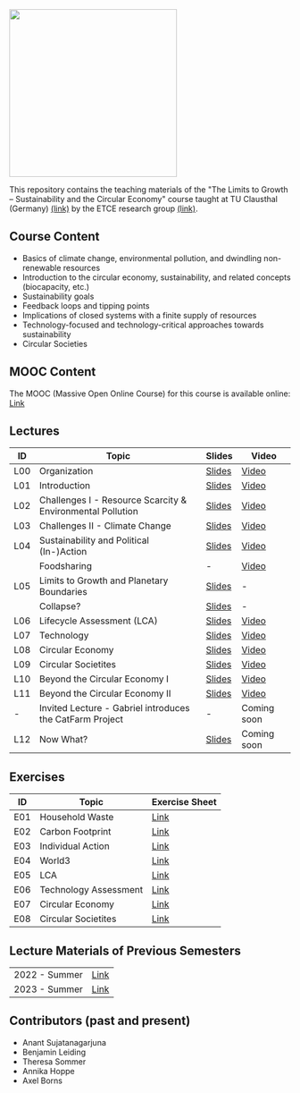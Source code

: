 <img src="https://www.presse.tu-clausthal.de/fileadmin/Presse/images/Corporate_Design/Logo/Logo_TUC_en_CMYK.jpg" width="300">

This repository contains the teaching materials of the "The Limits to Growth – Sustainability and the Circular Economy" course taught at TU Clausthal (Germany) [(link)](https://www.isse.tu-clausthal.de/en/) by the ETCE research group [(link)](https://etce-lab.com).

## Course Content

- Basics of climate change, environmental pollution, and dwindling non-renewable resources
- Introduction to the circular economy, sustainability, and related concepts (biocapacity, etc.)
- Sustainability goals
- Feedback loops and tipping points
- Implications of closed systems with a finite supply of resources
- Technology-focused and technology-critical approaches towards sustainability
- Circular Societies


## MOOC Content
The MOOC (Massive Open Online Course) for this course is available online: [Link](https://ltg.etce-lab.de/)

## Lectures

| ID    | Topic                                     | Slides                                                | Video |
|-------|-------------------------------------------|-------------------------------------------------------|-------|
| L00   | Organization                              | [Slides](LTG-L00-Organization.pdf)                    | [Video](https://ltg.etce-lab.de/#/id/64e5c250d3bd3552943b20b7) |
| L01   | Introduction           		            | [Slides](LTG-L01-Introduction.pdf)                    | [Video](https://ltg.etce-lab.de/#/id/64e5c250d3bd3552943b20b7) |
| L02   | Challenges I - Resource Scarcity & Environmental Pollution | [Slides](LTG-L02-Challenges-I.pdf)   | [Video](https://ltg.etce-lab.de/#/id/64e5c250d3bd3552943b20b5) |
| L03   | Challenges II - Climate Change            | [Slides](LTG-L03-Challenges-II.pdf)                   | [Video](https://ltg.etce-lab.de/#/id/64e5c250d3bd3552943b20b1) |
| L04   | Sustainability and Political (In-)Action  | [Slides](LTG-L04-Sustainability-and-Political-(In-)Action.pdf) | [Video](https://ltg.etce-lab.de/#/id/6527e26281a06b1e0c975001) |
|       | Foodsharing                               | -                                                     | [Video](https://ltg.etce-lab.de/#/id/6527efc781a06b1e0c98249b) |
| L05   | Limits to Growth and Planetary Boundaries | [Slides](LTG-L05a-Limits-to-Growth-and-Planetary-Boundaries.pdf) | - |
|       | Collapse?                                 | [Slides](LTG-L05b-Bonus-Collapse.pdf)                 | - |
| L06   | Lifecycle Assessment (LCA)                | [Slides](LTG-L06-Lifecycle-Assessment.pdf)            | [Video](https://ltg.etce-lab.de/#/id/653f9386c0d6cf133475356f) |
| L07   | Technology                                | [Slides](LTG-L07-Technology.pdf)                      | [Video](https://ltg.etce-lab.de/#/id/64e5c250d3bd3552943b20c7) |
| L08   | Circular Economy                          | [Slides](LTG-L08-Circular-Economy.pdf)                | [Video](https://ltg.etce-lab.de/#/id/6527e5c081a06b1e0c978e58) |
| L09   | Circular Societites                       | [Slides](LTG-L09-Circular-Societies.pdf)              | [Video](https://ltg.etce-lab.de/#/id/6527e5e781a06b1e0c9791b1) |
| L10   | Beyond the Circular Economy I             | [Slides](LTG-L10-Beyond-the-Circular-Economy--Part-1.pdf) | [Video](https://ltg.etce-lab.de/#/id/65c34bbf0bc456b7a6741183) |
| L11   | Beyond the Circular Economy II            | [Slides](LTG-L11-Beyond-the-Circular-Economy--Part-2.pdf) | [Video](https://ltg.etce-lab.de/#/id/65c34bbf0bc456b7a674119b) |
| -     | Invited Lecture - Gabriel introduces the CatFarm Project | -                                          | Coming soon |
| L12   | Now What?                                 | [Slides](LTG-L12-Now-What.pdf)                            | Coming soon |



## Exercises

| ID    | Topic                                   | Exercise Sheet                                     |
|-------|-----------------------------------------|----------------------------------------------------|
| E01   | Household Waste                         | [Link](Exercises/E01-Household-Waste.pdf)          |
| E02   | Carbon Footprint                        | [Link](Exercises/E02-CarbonFootprint.pdf)          |
| E03   | Individual Action                       | [Link](Exercises/E03-Individual-Action.pdf)        |
| E04   | World3                                  | [Link](Exercises/E04-World3.pdf)                   |
| E05   | LCA                                     | [Link](Exercises/E05-LCA.pdf)                      |
| E06   | Technology Assessment                   | [Link](Exercises/E06-Technology-Assessment.pdf)    |
| E07   | Circular Economy                        | [Link](Exercises/E07-Circular-Economy.pdf)         |
| E08   | Circular Societites                     | [Link](Exercises/E08-Circular-Society.pdf)         |



## Lecture Materials of Previous Semesters

|                |                                         | 
|----------------|-----------------------------------------|
| 2022 - Summer  | [Link](0_ARCHIVE/Summer-2022/README.md) |
| 2023 - Summer  | [Link](0_ARCHIVE/Summer-2023/README.md) |


## Contributors (past and present)
- Anant Sujatanagarjuna
- Benjamin Leiding
- Theresa Sommer
- Annika Hoppe
- Axel Borns
